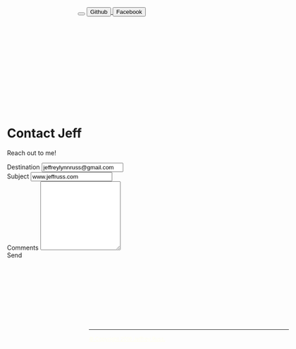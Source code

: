 </head>
<body class="jr-darker-body ">
   <nav id='topbar' class='topbar fixed printhide'></nav>
   <button class="topbar-btn LL-9 jr-img printhide" data-link='/?pages=home'>
   </button>
   <a target="_blank" href="https://github.com/jeffruss">
      <button class='topbar-btn RC-9 printhide'>Github</button>
   </a>
   <a target="_blank" href="https://www.facebook.com/jeffreylynnruss">
      <button class='topbar-btn RR-9 printhide'>Facebook</button>
   </a>
   <div class="container " > 
      <div class='subwindow' style='position: absolute; top: 7%;  width: 80%; 
                                    left: 7%; padding-bottom:13px'>
         <h1 class="text-center">Contact Jeff</h1>
         <p class="text-center">Reach out to me!</p>
         <form accept-charset="UTF-8" >
            <div class="form-group">
               <label>Destination</label>
               <input id="email-dest" type="email" value="jeffreylynnruss@gmail.com" 
                  class="form-control"/>
            </div>
            <div class="form-group">
               <label>Subject</label>
               <input id="email-subj" type="text" value="www.jeffruss.com" 
                  class="form-control"/>
            </div>
            <div class="form-group">
               <label>Comments</label>
               <textarea id="email-body" type="text" value='body' cols="20" rows="10" 
                        class="form-control" ></textarea>
            </div>
            <span id="open-mailto" class="btn btn-success btn-ghost">Send<span>
         </form>
      </div>
      <div style="position:static; width: 90%; margin-top:710px; margin-left:5%" >
         <a style="color:#FFFFEE" href="/?pages=home">
         <hr><small>© Copyright 2016 Jeffrey Russ.</small><br><br></a>
      </div>
   </div>
</body>
</html>